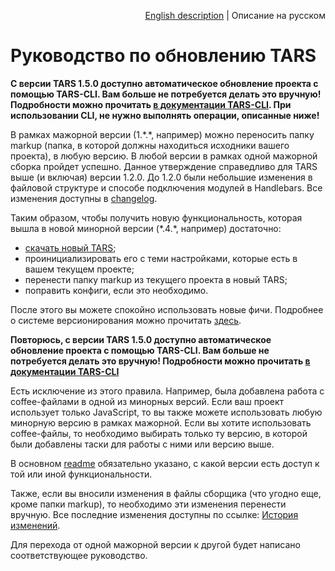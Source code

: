 <p align="right">
<a href="../en/update-guide.md">English description</a> | Описание на русском
</p>

# Руководство по обновлению TARS

**С версии TARS 1.5.0 доступно автоматическое обновление проекта с помощью TARS-CLI. Вам больше не потребуется делать это вручную! Подробности можно прочитать [в документации TARS-CLI](https://github.com/tars/tars-cli/blob/master/docs/ru/update-actions.md). При использовании CLI, не нужно выполнять  операции, описанные ниже!**

В рамках мажорной версии (1.\*.\*, например) можно переносить папку markup (папка, в которой должны находиться исходники вашего проекта), в любую версию. В любой версии в рамках одной мажорной сборка пройдет успешно. Данное утверждение справедливо для TARS выше (и включая) версии 1.2.0. До 1.2.0 были небольшие изменения в файловой структуре и способе подключения модулей в Handlebars. Все изменения доступны в [changelog](changelog.md).

Таким образом, чтобы получить новую функциональность, которая вышла в новой минорной версии (\*.4.\*, например) достаточно:

* [скачать новый TARS](https://github.com/tars/tars/archive/master.zip);
* проинициализировать его с теми настройками, которые есть в вашем текущем проекте;
* перенести папку markup из текущего проекта в новый TARS;
* поправить конфиги, если это необходимо.

После этого вы можете спокойно использовать новые фичи. Подробнее о системе версионирования можно прочитать [здесь](http://semver.org/lang/ru).

**Повторюсь, с версии TARS 1.5.0 доступно автоматическое обновление проекта с помощью TARS-CLI. Вам больше не потребуется делать это вручную! Подробности можно прочитать [в документации TARS-CLI](https://github.com/tars/tars-cli/blob/master/docs/ru/update-actions.md)**

Есть исключение из этого правила. Например, была добавлена работа с coffee-файлами в одной из минорных версий. Если ваш проект использует только JavaScript, то вы также можете использовать любую минорную версию в рамках мажорной. Если вы хотите использовать coffee-файлы, то необходимо выбирать только ту версию, в которой были добавлены таски для работы с ними или версию выше.

В основном [readme](../README_RU.md) обязательно указано, с какой версии есть доступ к той или иной функциональности.

Также, если вы вносили изменения в файлы сборщика (что угодно еще, кроме папки markup), то необходимо эти изменения перенести вручную. Все последние изменения доступны по ссылке: [История изменений](changelog.md).

Для перехода от одной мажорной версии к другой будет написано соответствующее руководство.
